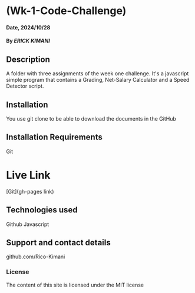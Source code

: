 # (Wk-1-Code-Challenge)

#### Date, 2024/10/28

#### By *ERICK KIMANI*

## Description
A folder with three assignments of the week one challenge.
It's a javascript simple program that contains a Grading, Net-Salary Calculator and a Speed Detector script.

## Installation
You use git clone to be able to download the documents in the GitHub

## Installation Requirements
Git


# Live Link
[Git](gh-pages link)

## Technologies used
Github
Javascript

## Support and contact details
github.com/Rico-Kimani

### License
The content of this site is licensed under the MIT license
